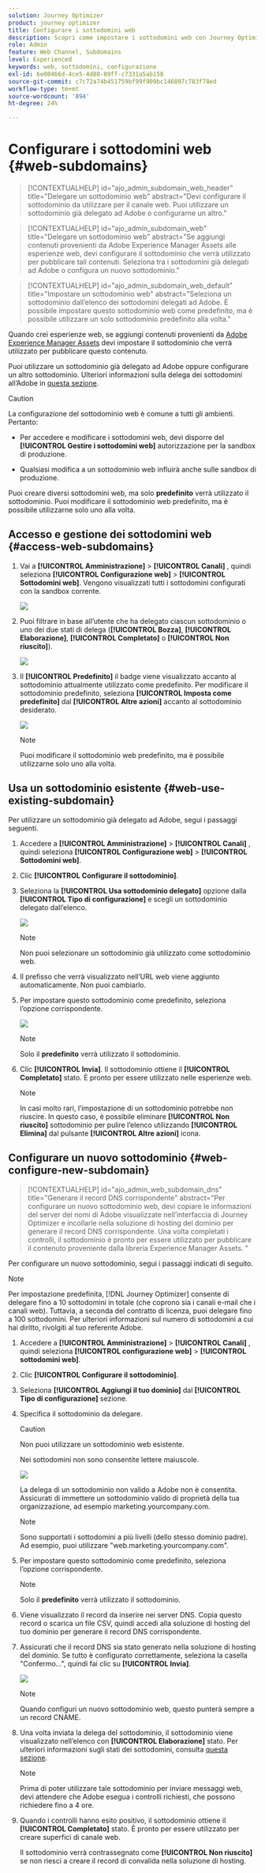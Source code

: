 ```yaml
---
solution: Journey Optimizer
product: journey optimizer
title: Configurare i sottodomini web
description: Scopri come impostare i sottodomini web con Journey Optimizer
role: Admin
feature: Web Channel, Subdomains
level: Experienced
keywords: web, sottodomini, configurazione
exl-id: 6e00466d-4ce5-4d80-89ff-c7331a5ab158
source-git-commit: c7c72a74b451759bf99f909bc146897c783f78ed
workflow-type: tm+mt
source-wordcount: '894'
ht-degree: 24%

---
```


# Configurare i sottodomini web {#web-subdomains}

>[!CONTEXTUALHELP]
>id="ajo_admin_subdomain_web_header"
>title="Delegare un sottodominio web"
>abstract="Devi configurare il sottodominio da utilizzare per il canale web. Puoi utilizzare un sottodominio già delegato ad Adobe o configurarne un altro."

>[!CONTEXTUALHELP]
>id="ajo_admin_subdomain_web"
>title="Delegare un sottodominio web"
>abstract="Se aggiungi contenuti provenienti da Adobe Experience Manager Assets alle esperienze web, devi configurare il sottodominio che verrà utilizzato per pubblicare tali contenuti. Seleziona tra i sottodomini già delegati ad Adobe o configura un nuovo sottodominio."

>[!CONTEXTUALHELP]
>id="ajo_admin_subdomain_web_default"
>title="Impostare un sottodominio web"
>abstract="Seleziona un sottodominio dall’elenco dei sottodomini delegati ad Adobe. È possibile impostare questo sottodominio web come predefinito, ma è possibile utilizzare un solo sottodominio predefinito alla volta."

Quando crei esperienze web, se aggiungi contenuti provenienti da [Adobe Experience Manager Assets](../content-management/assets.md) devi impostare il sottodominio che verrà utilizzato per pubblicare questo contenuto.

Puoi utilizzare un sottodominio già delegato ad Adobe oppure configurare un altro sottodominio. Ulteriori informazioni sulla delega dei sottodomini all’Adobe in [questa sezione](../configuration/delegate-subdomain.md).

>[!CAUTION]
>
>La configurazione del sottodominio web è comune a tutti gli ambienti. Pertanto:
>
>* Per accedere e modificare i sottodomini web, devi disporre del **[!UICONTROL Gestire i sottodomini web]** autorizzazione per la sandbox di produzione.
>
> * Qualsiasi modifica a un sottodominio web influirà anche sulle sandbox di produzione.

Puoi creare diversi sottodomini web, ma solo **predefinito** verrà utilizzato il sottodominio. Puoi modificare il sottodominio web predefinito, ma è possibile utilizzarne solo uno alla volta.

## Accesso e gestione dei sottodomini web {#access-web-subdomains}

1. Vai a **[!UICONTROL Amministrazione]** > **[!UICONTROL Canali]** , quindi seleziona **[!UICONTROL Configurazione web]** > **[!UICONTROL Sottodomini web]**. Vengono visualizzati tutti i sottodomini configurati con la sandbox corrente.

   ![](assets/web-access-subdomains.png)

1. Puoi filtrare in base all’utente che ha delegato ciascun sottodominio o uno dei due stati di delega (**[!UICONTROL Bozza]**, **[!UICONTROL Elaborazione]**, **[!UICONTROL Completato]** o **[!UICONTROL Non riuscito]**).

   ![](assets/web-filter-subdomains.png)

1. Il **[!UICONTROL Predefinito]** il badge viene visualizzato accanto al sottodominio attualmente utilizzato come predefinito. Per modificare il sottodominio predefinito, seleziona **[!UICONTROL Imposta come predefinito]** dal **[!UICONTROL Altre azioni]** accanto al sottodominio desiderato.

   ![](assets/web-subdomain-default.png)

   >[!NOTE]
   >
   >Puoi modificare il sottodominio web predefinito, ma è possibile utilizzarne solo uno alla volta.

## Usa un sottodominio esistente {#web-use-existing-subdomain}

Per utilizzare un sottodominio già delegato ad Adobe, segui i passaggi seguenti.

1. Accedere a **[!UICONTROL Amministrazione]** > **[!UICONTROL Canali]** , quindi seleziona **[!UICONTROL Configurazione web]** > **[!UICONTROL Sottodomini web]**.

1. Clic **[!UICONTROL Configurare il sottodominio]**.

1. Seleziona la **[!UICONTROL Usa sottodominio delegato]** opzione dalla **[!UICONTROL Tipo di configurazione]** e scegli un sottodominio delegato dall’elenco.

   ![](assets/web-subdomain-details.png)

   >[!NOTE]
   >
   >Non puoi selezionare un sottodominio già utilizzato come sottodominio web.

1. Il prefisso che verrà visualizzato nell’URL web viene aggiunto automaticamente. Non puoi cambiarlo.

1. Per impostare questo sottodominio come predefinito, seleziona l’opzione corrispondente.

   ![](assets/web-subdomain-details-default.png)

   >[!NOTE]
   >
   >Solo il **predefinito** verrà utilizzato il sottodominio.

1. Clic **[!UICONTROL Invia]**. Il sottodominio ottiene il **[!UICONTROL Completato]** stato. È pronto per essere utilizzato nelle esperienze web.

   >[!NOTE]
   >
   >In casi molto rari, l’impostazione di un sottodominio potrebbe non riuscire. In questo caso, è possibile eliminare **[!UICONTROL Non riuscito]** sottodominio per pulire l’elenco utilizzando **[!UICONTROL Elimina]** dal pulsante **[!UICONTROL Altre azioni]** icona.

## Configurare un nuovo sottodominio {#web-configure-new-subdomain}

>[!CONTEXTUALHELP]
>id="ajo_admin_web_subdomain_dns"
>title="Generare il record DNS corrispondente"
>abstract="Per configurare un nuovo sottodominio web, devi copiare le informazioni del server dei nomi di Adobe visualizzate nell’interfaccia di Journey Optimizer e incollarle nella soluzione di hosting del dominio per generare il record DNS corrispondente. Una volta completati i controlli, il sottodominio è pronto per essere utilizzato per pubblicare il contenuto proveniente dalla libreria Experience Manager Assets. "

Per configurare un nuovo sottodominio, segui i passaggi indicati di seguito.

>[!NOTE]
>
>Per impostazione predefinita, [!DNL Journey Optimizer] consente di delegare fino a 10 sottodomini in totale (che coprono sia i canali e-mail che i canali web). Tuttavia, a seconda del contratto di licenza, puoi delegare fino a 100 sottodomini. Per ulteriori informazioni sul numero di sottodomini a cui hai diritto, rivolgiti al tuo referente Adobe.

1. Accedere a **[!UICONTROL Amministrazione]** > **[!UICONTROL Canali]** , quindi seleziona **[!UICONTROL configurazione web]** > **[!UICONTROL sottodomini web]**.

1. Clic **[!UICONTROL Configurare il sottodominio]**.

1. Seleziona **[!UICONTROL Aggiungi il tuo dominio]** dal **[!UICONTROL Tipo di configurazione]** sezione.

1. Specifica il sottodominio da delegare.

   >[!CAUTION]
   >
   >Non puoi utilizzare un sottodominio web esistente.
   >
   >Nei sottodomini non sono consentite lettere maiuscole.

   ![](assets/web-add-your-own-domain.png)

   La delega di un sottodominio non valido a Adobe non è consentita. Assicurati di immettere un sottodominio valido di proprietà della tua organizzazione, ad esempio marketing.yourcompany.com.

   >[!NOTE]
   >
   >Sono supportati i sottodomini a più livelli (dello stesso dominio padre). Ad esempio, puoi utilizzare &quot;web.marketing.yourcompany.com&quot;.

1. Per impostare questo sottodominio come predefinito, seleziona l’opzione corrispondente.

   >[!NOTE]
   >
   >Solo il **predefinito** verrà utilizzato il sottodominio.

1. Viene visualizzato il record da inserire nei server DNS. Copia questo record o scarica un file CSV, quindi accedi alla soluzione di hosting del tuo dominio per generare il record DNS corrispondente.

1. Assicurati che il record DNS sia stato generato nella soluzione di hosting del dominio. Se tutto è configurato correttamente, seleziona la casella &quot;Confermo...&quot;, quindi fai clic su **[!UICONTROL Invia]**.

   ![](assets/web-add-your-own-domain-confirm.png)

   >[!NOTE]
   >
   >Quando configuri un nuovo sottodominio web, questo punterà sempre a un record CNAME.

1. Una volta inviata la delega del sottodominio, il sottodominio viene visualizzato nell’elenco con **[!UICONTROL Elaborazione]** stato. Per ulteriori informazioni sugli stati dei sottodomini, consulta [questa sezione](../configuration/about-subdomain-delegation.md#access-delegated-subdomains).<!--Same statuses?-->

   >[!NOTE]
   >
   >Prima di poter utilizzare tale sottodominio per inviare messaggi web, devi attendere che Adobe esegua i controlli richiesti, che possono richiedere fino a 4 ore.

1. Quando i controlli hanno esito positivo, il sottodominio ottiene il **[!UICONTROL Completato]** stato. È pronto per essere utilizzato per creare superfici di canale web.

   Il sottodominio verrà contrassegnato come **[!UICONTROL Non riuscito]** se non riesci a creare il record di convalida nella soluzione di hosting.

<!--
Only a subdomain with the **[!UICONTROL Success]** status can be set as default.
You cannot delete a subdomain with the **[!UICONTROL Processing]** status.
-->
